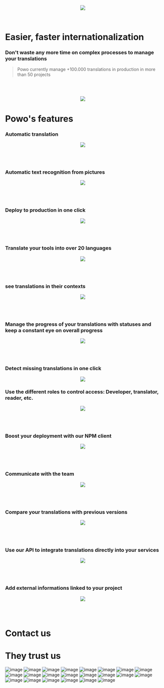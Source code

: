 <br>
<p align="center">
  <img
    src="https://github.com/stephanebouget/powo/assets/13203455/f0fe6ee9-44e1-46db-a061-f79ac314ba8b"
  />
</p>
<br>
<h1>
  Easier, faster internationalization
</h1>

<h3>
  Don't waste any more time on complex processes to manage your translations
</h3>

> Powo currently manage +100.000 translations in production in more than 50 projects 

<br><br>
<p align="center">
  <img
    src="https://github.com/stephanebouget/powo/assets/13203455/289063d5-0754-41a4-beb3-3b48a749d5fa"
  />
</p>

<h1>Powo's features</h1>

<h3>Automatic translation</h3>
<p align="center">
  <img
    src="https://github.com/stephanebouget/powo/assets/13203455/c48b5c7b-683e-48d5-9ec8-750edd5cd059"
  />
</p>
<br><br>

<h3>Automatic text recognition from pictures</h3>
<p align="center">
  <img
    src="https://github.com/stephanebouget/powo/assets/13203455/bc42b829-21dd-4096-bc18-29f09d4fee0b"
  />
</p>
<br><br>

<h3>Deploy to production in one click</h3>
<p align="center">
  <img
    src="https://github.com/stephanebouget/powo/assets/13203455/41c1bbae-0f4d-42aa-a410-6c02827bd31e"
  />
</p>
<br><br>

<h3>Translate your tools into over 20 languages</h3>
<p align="center">
  <img src="https://github.com/stephanebouget/powo/assets/13203455/37da06a5-3087-43f8-894a-8e9540cd91fe" />
</p>
<br><br>


<h3>see translations in their contexts</h3>
<p align="center">
  <img
    src="https://github.com/stephanebouget/powo/assets/13203455/55ca7e72-18b6-4d5b-b510-214b3da03165"
  />
</p>
<br><br>

<h3>
  Manage the progress of your translations with statuses and keep a constant eye
  on overall progress
</h3>
<p align="center">
  <img
    src="https://github.com/stephanebouget/powo/assets/13203455/ffa26f78-64c4-4f00-8998-e298fce557e2"
  />
</p>
<br><br>

<h3>Detect missing translations in one click</h3>
<p align="center">
  <img
    src="https://github.com/stephanebouget/powo/assets/13203455/ed409e1c-5ff5-452e-a674-0884ba9bfb81"
  />
</p>

<h3>
  Use the different roles to control access: Developer, translator, reader, etc.
</h3>
<p align="center">
  <img src="https://github.com/stephanebouget/powo/assets/13203455/3546980f-810c-46d1-aab6-52e501d3588c" />
</p>
<br><br>

<h3>Boost your deployment with our NPM client</h3>
<p align="center">
  <img
    src="https://github.com/stephanebouget/powo/assets/13203455/3a0f7dd5-dbc8-42d1-9700-94f4a5ef1342"
  />
</p>
<br><br>

<h3>Communicate with the team</h3>
<p align="center">
  <img src="https://github.com/stephanebouget/powo/assets/13203455/88c32257-bb1b-4117-afe1-b3bac42e7676" />
</p>
<br><br>

<h3>Compare your translations with previous versions</h3>
<p align="center">
  <img src="https://github.com/stephanebouget/powo/assets/13203455/8ae17109-93e2-45de-b9df-153aace44d1f" />
</p>
<br><br>

<h3>Use our API to integrate translations directly into your services</h3>
<p align="center">
  <img src="https://github.com/stephanebouget/powo/assets/13203455/48fc304f-515f-4b7b-ba08-d24c8eb26ac5" />
</p>
<br><br>

<h3>Add external informations linked to your project</h3>
<p align="center">
  <img
    src="https://github.com/stephanebouget/powo/assets/13203455/6ec9147d-cc39-4025-a660-5e9c9f95dc9b"
  />
</p>
<br><br>

<h1>Contact us</h1>

<h1>They trust us</h1>

![image](https://github.com/stephanebouget/powo/assets/13203455/d6d3ff54-0dcf-4517-a8ab-338f3c658837)
![image](https://github.com/stephanebouget/powo/assets/13203455/1b5484b4-6d36-46b6-8e26-5bd881a5d465)
![image](https://github.com/stephanebouget/powo/assets/13203455/bb0a4cf3-9130-4312-a7db-152534f4d183)
![image](https://github.com/stephanebouget/powo/assets/13203455/1bf2eac0-a4d5-4d5b-bf9e-b64b25177978)
![image](https://github.com/stephanebouget/powo/assets/13203455/3164bd23-9504-4602-b86c-be4616243fa8)
![image](https://github.com/stephanebouget/powo/assets/13203455/d903d8ca-e6c6-43bb-9538-cd04e8b54765)
![image](https://github.com/stephanebouget/powo/assets/13203455/489178eb-db08-499c-a3db-bb2485972544)
![image](https://github.com/stephanebouget/powo/assets/13203455/c090c3dd-54dd-4e74-9ef0-9c9043533d24)
![image](https://github.com/stephanebouget/powo/assets/13203455/0f327d6a-8783-4052-b7bf-8a583efd9520)
![image](https://github.com/stephanebouget/powo/assets/13203455/01f5d24a-aba7-49f2-a0fa-840a4ac693ea)
![image](https://github.com/stephanebouget/powo/assets/13203455/838d7e04-6b3c-4b22-aef9-175a49682886)
![image](https://github.com/stephanebouget/powo/assets/13203455/94126ba5-4210-4994-9ead-01055d07bdf2)
![image](https://github.com/stephanebouget/powo/assets/13203455/c3828154-ed03-4f4b-996e-884b8a0ac425)
![image](https://github.com/stephanebouget/powo/assets/13203455/3cdeb532-ec8f-4732-a6ff-1827177761f1)
![image](https://github.com/stephanebouget/powo/assets/13203455/eb8f424d-0a7d-4fd9-a632-fdbfe6db5208)
![image](https://github.com/stephanebouget/powo/assets/13203455/6772ebdf-c884-4a69-8701-b28b4437da9e)
![image](https://github.com/stephanebouget/powo/assets/13203455/2471f1a0-bd87-47d6-a7e9-49fa32645ae2)
![image](https://github.com/stephanebouget/powo/assets/13203455/60c6c560-88cf-47a3-ab38-e1d895fcb2a5)
![image](https://github.com/stephanebouget/powo/assets/13203455/977d8e92-2cc0-4b39-8958-0ea2630904b1)
![image](https://github.com/stephanebouget/powo/assets/13203455/11045785-db19-4427-bd48-349005afca65)
![image](https://github.com/stephanebouget/powo/assets/13203455/ce928dff-bede-4dc8-bf42-8bfce296570f)
![image](https://github.com/stephanebouget/powo/assets/13203455/5637e0ad-b566-450e-aabe-cde42c0cfc76)
